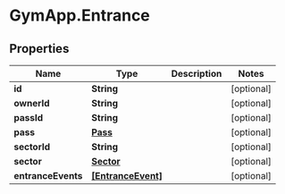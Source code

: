 # GymApp.Entrance

## Properties
Name | Type | Description | Notes
------------ | ------------- | ------------- | -------------
**id** | **String** |  | [optional] 
**ownerId** | **String** |  | [optional] 
**passId** | **String** |  | [optional] 
**pass** | [**Pass**](Pass.md) |  | [optional] 
**sectorId** | **String** |  | [optional] 
**sector** | [**Sector**](Sector.md) |  | [optional] 
**entranceEvents** | [**[EntranceEvent]**](EntranceEvent.md) |  | [optional] 
